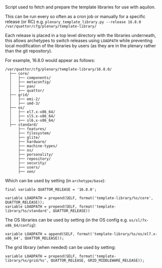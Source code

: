 Script used to fetch and prepare the template libraries for use with aquilon.

This can be run every so often as a cron job or manually for a specific release (or RC) e.g. `plenary_template_library.py --release 16.8.0 /var/quattor/cfg/plenary/template-library/`

Each release is placed in a top level directory with the libraries underneath, this allows archetypes to switch releases using `LOADPATH` while preventing local modification of the libraries by users (as they are in the plenary rather than the git repository).

For example, 16.8.0 would appear as follows:
```
/var/quattor/cfg/plenary/template-library/16.8.0/
  ├── core/
  │   ├── components/
  │   ├── metaconfig/
  │   ├── pan/
  │   ├── quattor/
  ├── grid/
  │   ├── emi-2/
  │   ├── umd-3/
  ├── os/
  │   ├── el7.x-x86_64/
  │   ├── sl5.x-x86_64/
  │   ├── sl6.x-x86_64/
  ├── standard/
      ├── features/
      ├── filesystem/
      ├── glite/
      ├── hardware/
      ├── machine-types/
      ├── os/
      ├── personality/
      ├── repository/
      ├── security/
      ├── users/
      ├── xen/
```

Which can be used by setting (in `archetype/base`):
```pan
final variable QUATTOR_RELEASE = '16.8.0';

variable LOADPATH = prepend(SELF, format('template-library/%s/core', QUATTOR_RELEASE));
variable LOADPATH = prepend(SELF, format('template-library/%s/standard', QUATTOR_RELEASE))
```

The OS libraries can be used by setting (in the OS config e.g. `os/sl/7x-x86_64/config`):
```pan
variable LOADPATH = append(SELF, format('template-library/%s/os/el7.x-x86_64', QUATTOR_RELEASE));
```

The grid library (when needed) can be used by setting:
```pan
variable LOADPATH = prepend(SELF, format('template-library/%s/grid/%s', QUATTOR_RELEASE, GRID_MIDDLEWARE_RELEASE));
```
